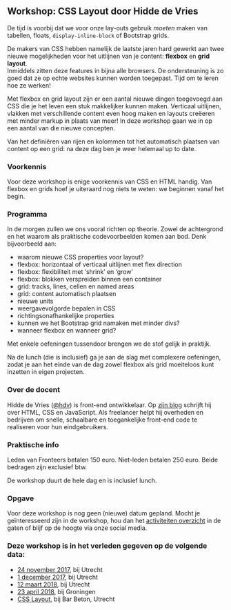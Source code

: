 <h2>Workshop: CSS Layout door Hidde de Vries</h2>
<p>De tijd is voorbij dat we voor onze lay-outs gebruik <em>moeten</em> maken van tabellen, floats, <code>display-inline-block</code> of Bootstrap grids.</p>
<p>De makers van CSS hebben namelijk de laatste jaren hard gewerkt aan twee nieuwe mogelijkheden voor het uitlijnen van je content: <strong>flexbox</strong> en <strong>grid layout</strong>. <br>Inmiddels zitten deze features in bijna alle browsers. De ondersteuning is zo goed dat ze op echte websites kunnen worden toegepast. Tijd om te leren hoe ze werken!</p>
<p>Met flexbox en grid layout zijn er een aantal nieuwe dingen toegevoegd aan CSS die je het leven een stuk makkelijker kunnen maken. Verticaal uitlijnen, vlakken met verschillende content even hoog maken en layouts creëeren met minder markup in plaats van meer! In deze workshop gaan we in op een aantal van die nieuwe concepten.</p>
<p>Van het definiëren van rijen en kolommen tot het automatisch plaatsen van content op een grid: na deze dag ben je weer helemaal up to date.</p>
<h3>Voorkennis</h3>
<p>Voor deze workshop is enige voorkennis van CSS en HTML handig. Van flexbox en grids hoef je uiteraard nog niets te weten: we beginnen vanaf het begin.</p>
<h3>Programma</h3>
<p>In de morgen zullen we ons vooral richten op theorie. Zowel de achtergrond en het waarom als praktische codevoorbeelden komen aan bod. Denk bijvoorbeeld aan:</p>
<ul>
<li>waarom nieuwe CSS properties voor layout?</li>
<li>flexbox: horizontaal of verticaal uitlijnen met flex direction</li>
<li>flexbox: flexibiliteit met ‘shrink’ en ‘grow’</li>
<li>flexbox: blokken verspreiden binnen een container</li>
<li>grid: tracks, lines, cellen en named areas</li>
<li>grid: content automatisch plaatsen</li>
<li>nieuwe units</li>
<li>weergavevolgorde bepalen in CSS</li>
<li>richtingsonafhankelijke properties</li>
<li>kunnen we het Bootstrap grid namaken met minder divs?</li>
<li>wanneer flexbox en wanneer grid?</li>
</ul>
<p>Met enkele oefeningen tussendoor brengen we de stof gelijk in praktijk.</p>
<p>Na de lunch (die is inclusief) ga je aan de slag met complexere oefeningen, zodat je aan het einde van de dag zowel flexbox als grid moeiteloos kunt inzetten in eigen projecten.</p>
<h3>Over de docent</h3>
<p>Hidde de Vries (<a href="https://twitter.com/hdv">@hdv</a>) is front-end ontwikkelaar. Op <a href="https://hiddedevries.nl/en/blog">zijn blog</a> schrijft hij over HTML, CSS en JavaScript. Als freelancer helpt hij overheden en bedrijven om snelle, schaalbare en toegankelijke front-end code te realiseren voor hun eindgebruikers.</p>
<h3>Praktische info</h3>
<p>Leden van Fronteers betalen 150 euro. Niet-leden betalen 250 euro. Beide bedragen zijn exclusief btw.</p>
<p>De workshop duurt de hele dag en is inclusief lunch.</p>
<h3>Opgave</h3>
<p>Voor deze workshop is nog geen (nieuwe) datum gepland. Mocht je geïnteresseerd zijn in de workshop, hou dan het <a href="/nl/activiteiten/">activiteiten overzicht</a> in de gaten of blijf op de hoogte via onze social media.</p>
<h3>Deze workshop is in het verleden gegeven op de volgende data: </h3>
<ul>
<li><a href="/nl/workshops-archief/css-layout-hidde-de-vries/24-november-2017">24 november 2017</a>, bij Utrecht</li>
<li><a href="/nl/workshops-archief/css-layout-hidde-de-vries/1-december-2017">1 december 2017</a>, bij Utrecht</li>
<li><a href="/nl/workshops-archief/css-layout-hidde-de-vries/26-februari-2018">12 maart 2018</a>, bij Utrecht</li>
<li><a href="/nl/workshops-archief/css-layout-hidde-de-vries/23-april-2018">23 april 2018</a>, bij Groningen</li>
<li><a href="/nl/workshops-archief/css-layout-hidde-de-vries/css-layout-3-mei-2019">CSS Layout</a>, bij Bar Beton, Utrecht</li>
</ul>
